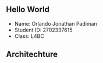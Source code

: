 ## Hello World
- Name: Orlando Jonathan Padiman
- Student ID: 2702337615
- Class: L4BC

## Architechture